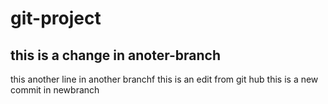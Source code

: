 # git-project
## this is a change in anoter-branch
this another line in another branchf
this is an edit from git hub
this is a new commit in newbranch
